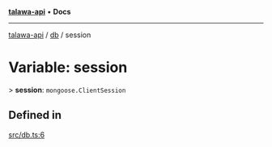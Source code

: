 [**talawa-api**](../../README.md) • **Docs**

***

[talawa-api](../../modules.md) / [db](../README.md) / session

# Variable: session

\> **session**: `mongoose.ClientSession`

## Defined in

[src/db.ts:6](https://github.com/PalisadoesFoundation/talawa-api/blob/f4877b986932181336f42a7336754de05976cd97/src/db.ts#L6)
